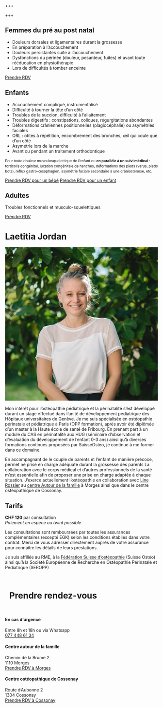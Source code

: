 +++

+++
## **Femmes** du pré au post natal

* Douleurs dorsales et ligamentaires durant la grossesse
* En préparation à l’accouchement
* Douleurs persistantes suite à l’accouchement
* Dysfonctions du périnée (douleur, pesanteur, fuites) et avant toute rééducation en physiothérapie
* Lors de difficultés à tomber enceinte

<div class="cta">
<a href="https://progenda.be/calendars/jordan-laetitia-osteopathe-morges" target="_blank" class="btn">Prendre RDV</a>
</div>

## **Enfants**

* Accouchement compliqué, instrumentalisé
* Difficulté à tourner la tête d’un côté
* Troubles de la succion, difficulté à l’allaitement
* Troubles digestifs : constipations, coliques, régurgitations abondantes
* Déformations crâniennes positionnelles (plagiocéphalie) ou asymétries faciales
* ORL : otites à répétition, encombrement des bronches, œil qui coule que d’un côté
* Asymétrie lors de la marche
* Avant ou pendant un traitement orthodontique

<small>Pour toute douleur musculosquelettique de l’enfant ou **en parallèle à un suivi médical** : torticolis congénital, luxation congénitale de hanches, déformations des pieds (varus, pieds bots), reflux gastro-œsophagien, asymétrie faciale secondaire à une crâniosténose, etc.</small>

<div class="cta"> <a href="https://progenda.be/calendars/jordan-laetitia-osteopathe-morges/availabilities" target="_blank" class="btn">Prendre RDV pour un bébé</a> <a href="https://progenda.be/calendars/jordan-laetitia-osteopathe-morges/availabilities" target="_blank" class="btn">Prendre RDV pour un enfant</a>
</div>

## **Adultes**

Troubles fonctionnels et musculo-squelettiques

<div class="cta">
<a href="https://progenda.be/calendars/jordan-laetitia-osteopathe-morges" target="_blank" class="btn">Prendre RDV</a>
</div>

# Laetitia Jordan

<img src="/uploads/header_laetitia.jpg"/>

Mon intérêt pour l’ostéopathie pédiatrique et la périnatalité s’est développé durant un stage effectué dans l’unité de développement pédiatrique des Hôpitaux universitaires de Genève. Je me suis spécialisée en ostéopathie périnatale et pédiatrique à Paris (OPP formation), après avoir été diplômée d’un master à la Haute école de santé de Fribourg.
En prenant part à un module du CAS en périnatalité aux HUG (séminaire d’observation et d’évaluation du développement de l’enfant 0-3 ans) ainsi qu’à diverses formations continues proposées par SuisseOsteo, je continue à me former dans ce domaine.

En accompagnant de le couple de parents et l’enfant de manière précoce, permet ne prise en charge adéquate durant la grossesse des parents
La collaboration avec le corps médical et d’autres professionnels de la santé m’est essentielle afin de proposer une prise en charge adaptée à chaque situation.  J’exerce actuellement l’ostéopathie en collaboration avec [Line Rossier](https://www.osteo-line.ch/) au [centre Autour de la famille](https://autourdelafamille.ch/osteopathie/) à Morges ainsi que dans le centre ostéopathique de Cossonay.

</div>
</div>

## Tarifs

**CHF 120** par consultation <br/>
_Paiement en espèce ou twint possible_

Les consultations sont remboursées par toutes les assurances complémentaires (excepté EGK) selon les conditions établies dans votre contrat. Merci de vous adresser directement auprès de votre assurance pour connaître les détails de leurs prestations.

Je suis affiliée au RME, à la [Fédération Suisse d’ostéopathie](https://www.fso-svo.ch/) (Suisse Ostéo) ainsi qu’à la Société Européenne de Recherche en Ostéopathie Périnatale et Pédiatrique (SEROPP)

<footer class="container-full">

<div style="max-width:60em;margin:0 auto;padding:1em;">

# Prendre rendez-vous

</div>

<div class="footer-container">

<div>

#### En cas d’urgence

Entre 8h et 18h ou via Whatsapp <br/>
[077 448 61 34](tel:0041774486134)

</div>

<div>

#### Centre autour de la famille

Chemin de la Brume 2 <br/>  1110 Morges <br/>  [Prendre RDV à Morges](https://progenda.be/calendars/jordan-laetitia-osteopathe-morges)

</div>
<div>

#### Centre ostéopathique de Cossonay

Route d’Aubonne 2  <br/>  1304 Cossonay  <br/>  [Prendre RDV à Cossonay](https://progenda.be/calendars/jordan-cossonay-laetitia-osteopathe-cossonay)

</div>

</div>

</footer>